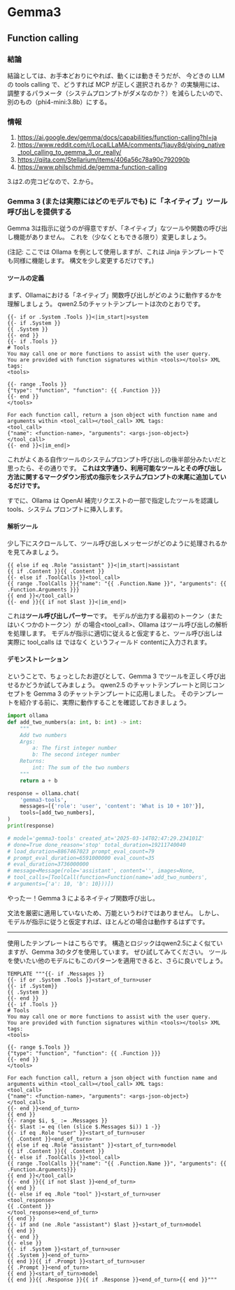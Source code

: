 # Gemma3
## Function calling
### 結論

結論としては、お手本どおりにやれば、動くには動きそうだが、
今どきの LLM の tools calling で、どうすれば MCP が正しく選択されるか？
の実験用には、調整するパラメータ（システムプロンプトがダメなのか？）を減らしたいので、
別のもの（phi4-mini:3.8b）にする。


### 情報
1. https://ai.google.dev/gemma/docs/capabilities/function-calling?hl=ja
2. https://www.reddit.com/r/LocalLLaMA/comments/1jauy8d/giving_native_tool_calling_to_gemma_3_or_really/
3. https://qiita.com/Stellarium/items/406a56c78a90c792090b
4. https://www.philschmid.de/gemma-function-calling

3.は2.の完コピなので、2.から。

### Gemma 3 (または実際にはどのモデルでも) に「ネイティブ」ツール呼び出しを提供する
Gemma 3は指示に従うのが得意ですが、「ネイティブ」なツールや関数の呼び出し機能がありません。
これを（少なくともできる限り）変更しましょう。

(注記: ここでは Ollama を例として使用しますが、これは Jinja テンプレートでも同様に機能します。
構文を少し変更するだけです。)

#### ツールの定義
まず、Ollamaにおける「ネイティブ」関数呼び出しがどのように動作するかを理解しましょう。
qwen2.5のチャットテンプレートは次のとおりです。

```
{{- if or .System .Tools }}<|im_start|>system
{{- if .System }}
{{ .System }}
{{- end }}
{{- if .Tools }}
# Tools
You may call one or more functions to assist with the user query.
You are provided with function signatures within <tools></tools> XML tags:
<tools>

{{- range .Tools }}
{"type": "function", "function": {{ .Function }}}
{{- end }}
</tools>

For each function call, return a json object with function name and arguments within <tool_call></tool_call> XML tags:
<tool_call>
{"name": <function-name>, "arguments": <args-json-object>}
</tool_call>
{{- end }}<|im_end|>
```

これがよくある自作ツールのシステムプロンプト呼び出しの後半部分みたいだと思ったら、その通りです。
**これは文字通り、利用可能なツールとその呼び出し方法に関するマークダウン形式の指示をシステムプロンプトの末尾に追加しているだけです。**

すでに、Ollama は OpenAI 補完リクエストの一部で指定したツールを認識し tools、システム プロンプトに挿入します。

#### 解析ツール
少し下にスクロールして、ツール呼び出しメッセージがどのように処理されるかを見てみましょう。

```
{{ else if eq .Role "assistant" }}<|im_start|>assistant
{{ if .Content }}{{ .Content }}
{{- else if .ToolCalls }}<tool_call>
{{ range .ToolCalls }}{"name": "{{ .Function.Name }}", "arguments": {{ .Function.Arguments }}}
{{ end }}</tool_call>
{{- end }}{{ if not $last }}<|im_end|>
```

これは**ツール呼び出しパーサー**です。
モデルが出力する最初のトークン（またはいくつかのトークン）が の場合<tool_call>、Ollama はツール呼び出しの解析を処理します。
モデルが指示に適切に従えると仮定すると、ツール呼び出しは実際に tool_calls は ではなく というフィールド contentに入力されます。

#### デモンストレーション

ということで、ちょっとしたお遊びとして、Gemma 3 でツールを正しく呼び出せるかどうか試してみましょう。
qwen2.5 のチャットテンプレートと同じコンセプトを Gemma 3 のチャットテンプレートに応用しました。
そのテンプレートを紹介する前に、実際に動作することを確認しておきましょう。

```py
import ollama
def add_two_numbers(a: int, b: int) -> int:
    """
    Add two numbers
    Args:
        a: The first integer number
        b: The second integer number
    Returns:
        int: The sum of the two numbers
    """
    return a + b

response = ollama.chat(
    'gemma3-tools',
    messages=[{'role': 'user', 'content': 'What is 10 + 10?'}],
    tools=[add_two_numbers],
)
print(response)

# model='gemma3-tools' created_at='2025-03-14T02:47:29.234101Z' 
# done=True done_reason='stop' total_duration=19211740040 
# load_duration=8867467023 prompt_eval_count=79 
# prompt_eval_duration=6591000000 eval_count=35 
# eval_duration=3736000000 
# message=Message(role='assistant', content='', images=None, 
# tool_calls=[ToolCall(function=Function(name='add_two_numbers', 
# arguments={'a': 10, 'b': 10}))])
```

やったー！Gemma 3 によるネイティブ関数呼び出し。

文法を厳密に適用していないため、万能というわけではありません。
しかし、モデルが指示に従うと仮定すれば、ほとんどの場合は動作するはずです。

---

使用したテンプレートはこちらです。
構造とロジックはqwen2.5によく似ていますが、Gemma 3のタグを使用しています。
ぜひ試してみてください。
ツールを使いたい他のモデルにもこのパターンを適用できると、さらに良いでしょう。

```
TEMPLATE """{{- if .Messages }}
{{- if or .System .Tools }}<start_of_turn>user
{{- if .System}}
{{ .System }}
{{- end }}
{{- if .Tools }}
# Tools
You may call one or more functions to assist with the user query.
You are provided with function signatures within <tools></tools> XML tags:
<tools>

{{- range $.Tools }}
{"type": "function", "function": {{ .Function }}}
{{- end }}
</tools>

For each function call, return a json object with function name and arguments within <tool_call></tool_call> XML tags:
<tool_call>
{"name": <function-name>, "arguments": <args-json-object>}
</tool_call>
{{- end }}<end_of_turn>
{{ end }}
{{- range $i, $_ := .Messages }}
{{- $last := eq (len (slice $.Messages $i)) 1 -}}
{{- if eq .Role "user" }}<start_of_turn>user
{{ .Content }}<end_of_turn>
{{ else if eq .Role "assistant" }}<start_of_turn>model
{{ if .Content }}{{ .Content }}
{{- else if .ToolCalls }}<tool_call>
{{ range .ToolCalls }}{"name": "{{ .Function.Name }}", "arguments": {{ .Function.Arguments}}}
{{ end }}</tool_call>
{{- end }}{{ if not $last }}<end_of_turn>
{{ end }}
{{- else if eq .Role "tool" }}<start_of_turn>user
<tool_response>
{{ .Content }}
</tool_response><end_of_turn>
{{ end }}
{{- if and (ne .Role "assistant") $last }}<start_of_turn>model
{{ end }}
{{- end }}
{{- else }}
{{- if .System }}<start_of_turn>user
{{ .System }}<end_of_turn>
{{ end }}{{ if .Prompt }}<start_of_turn>user
{{ .Prompt }}<end_of_turn>
{{ end }}<start_of_turn>model
{{ end }}{{ .Response }}{{ if .Response }}<end_of_turn>{{ end }}"""
```